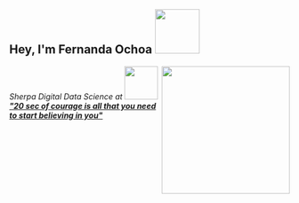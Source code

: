 <h2> Hey, I'm Fernanda Ochoa <img src="https://media.giphy.com/media/L2fhrK3Jpual0S9SLE/giphy.gif" width="80"></h2>
<img align='right' src="https://media.giphy.com/media/J2UKv6Uh1OwTtRKiWV/giphy.gif" width="230">

<p><em>Sherpa Digital Data Science at <a href="https://news.microsoft.com/es-xl/mas-de-10-mil-
```javascript
const Fer = {
  pronouns: "She" | "Her",
  code: [Javascript, HTML, CSS, Python, Java, C++], 
  tools: [Node, Mongo, Flask, Azure, IBM Watson, Dialogflow, Embedded Systems],
  areas: ["IoT", "Chatbots", "Electronics"],
  techCommunities: {
                        organizer: "Bravers", "Hack DHI", "Azure Capital", "Hackathon Innovaccion Virtual",
                        events: "Hack DHI", "Nasa Space Apps", "LHD Tec León", "and many collabs",
                        speaker: "DroidCon", "PyCon Latam", "CONISOFT", "OctogatosConf soon..",
                        mentor: "in a lot of hackathons"
                      },
 challenge: "I'm Sherpa Digital in a student program with around 200k attendees by next 2 months.. "
}
```

<img src="https://64.media.tumblr.com/tumblr_m61fepJlP51rr9d7p.gif" width="60"> <em><b> "20 sec of courage is all that you need to start believing in you"</b> </em>
